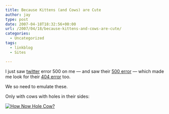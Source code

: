 ```yaml
---
title: Because Kittens (and Cows) are Cute
author: jay
type: post
date: 2007-04-18T18:32:56+00:00
url: /2007/04/18/because-kittens-and-cows-are-cute/
categories:
  - Uncategorized
tags:
  - linkblog
  - Sites

---
```

I just saw [twitter][1] error 500 on me — and saw their [500 error][2] — which made me look for their [404 error][3] too.

We so need to emulate these.

Only with cows with holes in their sides:

[![How Now Hole Cow?][4]][5]

 [1]: http://twitter.com
 [2]: http://twitter.com/500.html
 [3]: http://twitter.com/404.html
 [4]: http://farm1.static.flickr.com/193/460834448_f4cae2c39c_m.jpg
 [5]: http://www.flickr.com/photos/rambleon/460834448/ (Photo Sharing)